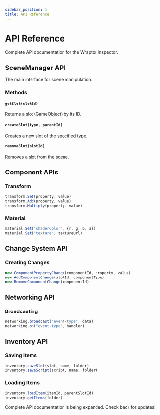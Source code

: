 ```yaml
---
sidebar_position: 1
title: API Reference
---
```


# API Reference

Complete API documentation for the Wraptor Inspector.

## SceneManager API

The main interface for scene manipulation.

### Methods

#### `getSlot(slotId)`
Returns a slot (GameObject) by its ID.

#### `createSlot(type, parentId)`
Creates a new slot of the specified type.

#### `removeSlot(slotId)`
Removes a slot from the scene.

## Component APIs

### Transform
```javascript
transform.Set(property, value)
transform.Add(property, value)
transform.Multiply(property, value)
```

### Material
```javascript
material.Set("shaderColor", {r, g, b, a})
material.Set("texture", textureUrl)
```

## Change System API

### Creating Changes
```javascript
new ComponentPropertyChange(componentId, property, value)
new AddComponentChange(slotId, componentType)
new RemoveComponentChange(componentId)
```

## Networking API

### Broadcasting
```javascript
networking.broadcast("event-type", data)
networking.on("event-type", handler)
```

## Inventory API

### Saving Items
```javascript
inventory.saveSlot(slot, name, folder)
inventory.saveScript(script, name, folder)
```

### Loading Items
```javascript
inventory.loadItem(itemId, parentSlotId)
inventory.getItems(folder)
```

Complete API documentation is being expanded. Check back for updates!